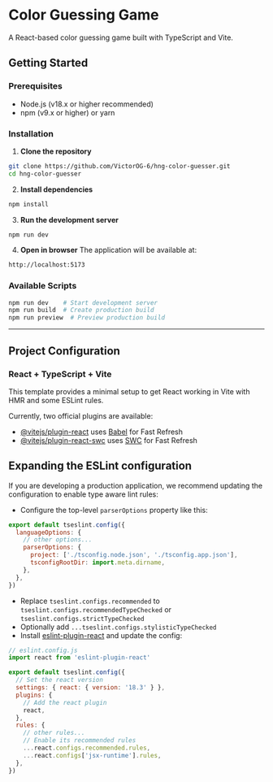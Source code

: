 # Color Guessing Game

A React-based color guessing game built with TypeScript and Vite.

## Getting Started

### Prerequisites
- Node.js (v18.x or higher recommended)
- npm (v9.x or higher) or yarn

### Installation

1. **Clone the repository**
```bash
git clone https://github.com/VictorOG-6/hng-color-guesser.git
cd hng-color-guesser
```

2. **Install dependencies**
```bash
npm install
```

3. **Run the development server**
```bash
npm run dev
```

4. **Open in browser**
The application will be available at:
```bash
http://localhost:5173
```

### Available Scripts
```bash
npm run dev    # Start development server
npm run build  # Create production build
npm run preview  # Preview production build
```

---

## Project Configuration

### React + TypeScript + Vite

This template provides a minimal setup to get React working in Vite with HMR and some ESLint rules.

Currently, two official plugins are available:

- [@vitejs/plugin-react](https://github.com/vitejs/vite-plugin-react/blob/main/packages/plugin-react/README.md) uses [Babel](https://babeljs.io/) for Fast Refresh
- [@vitejs/plugin-react-swc](https://github.com/vitejs/vite-plugin-react-swc) uses [SWC](https://swc.rs/) for Fast Refresh

## Expanding the ESLint configuration

If you are developing a production application, we recommend updating the configuration to enable type aware lint rules:

- Configure the top-level `parserOptions` property like this:

```js
export default tseslint.config({
  languageOptions: {
    // other options...
    parserOptions: {
      project: ['./tsconfig.node.json', './tsconfig.app.json'],
      tsconfigRootDir: import.meta.dirname,
    },
  },
})
```

- Replace `tseslint.configs.recommended` to `tseslint.configs.recommendedTypeChecked` or `tseslint.configs.strictTypeChecked`
- Optionally add `...tseslint.configs.stylisticTypeChecked`
- Install [eslint-plugin-react](https://github.com/jsx-eslint/eslint-plugin-react) and update the config:

```js
// eslint.config.js
import react from 'eslint-plugin-react'

export default tseslint.config({
  // Set the react version
  settings: { react: { version: '18.3' } },
  plugins: {
    // Add the react plugin
    react,
  },
  rules: {
    // other rules...
    // Enable its recommended rules
    ...react.configs.recommended.rules,
    ...react.configs['jsx-runtime'].rules,
  },
})
```
